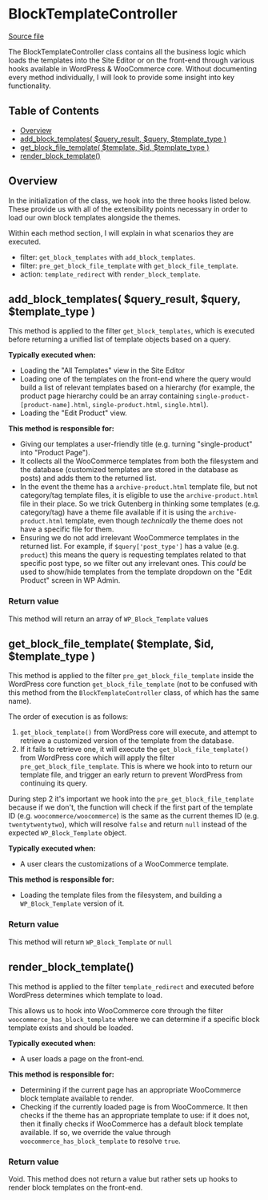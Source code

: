 # BlockTemplateController
[Source file](https://github.com/woocommerce/woocommerce-gutenberg-products-block/blob/trunk/src/BlockTemplatesController.php)

The BlockTemplateController class contains all the business logic which loads the templates into the Site Editor or on the front-end through various hooks available in WordPress & WooCommerce core. Without documenting every method individually, I will look to provide some insight into key functionality. 

## Table of Contents

* [Overview](#overview)
* [add_block_templates( $query_result, $query, $template_type )](#add_block_templates-query_result-query-template_type-)
* [get_block_file_template( $template, $id, $template_type )](#get_block_file_template-template-id-template_type-)
* [render_block_template()](#render_block_template)

## Overview

In the initialization of the class, we hook into the three hooks listed below. These provide us with all of the extensibility points necessary in order to load our own block templates alongside the themes.

Within each method section, I will explain in what scenarios they are executed. 

* filter: `get_block_templates` with `add_block_templates`.
* filter: `pre_get_block_file_template` with `get_block_file_template`.
* action: `template_redirect` with `render_block_template`.

## add_block_templates( $query_result, $query, $template_type )

This method is applied to the filter `get_block_templates`, which is executed before returning a unified list of template objects based on a query.

**Typically executed when:**
* Loading the "All Templates" view in the Site Editor
* Loading one of the templates on the front-end where the query would build a list of relevant templates based on a hierarchy (for example, the product page hierarchy could be an array containing  `single-product-[product-name].html`, `single-product.html`, `single.html`).
* Loading the "Edit Product" view.

**This method is responsible for:**

* Giving our templates a user-friendly title (e.g. turning "single-product" into "Product Page").
* It collects all the WooCommerce templates from both the filesystem and the database (customized templates are stored in the database as posts) and adds them to the returned list.
* In the event the theme has a `archive-product.html` template file, but not category/tag template files, it is eligible to use the `archive-product.html` file in their place. So we trick Gutenberg in thinking some templates (e.g. category/tag) have a theme file available if it is using the `archive-product.html` template, even though _technically_ the theme does not have a specific file for them.
* Ensuring we do not add irrelevant WooCommerce templates in the returned list. For example, if  `$query['post_type']` has a value (e.g. `product`) this means the query is requesting templates related to that specific post type, so we filter out any irrelevant ones. This _could_ be used to show/hide templates from the template dropdown on the "Edit Product" screen in WP Admin.

### Return value

This method will return an array of `WP_Block_Template` values

## get_block_file_template( $template, $id, $template_type )

This method is applied to the filter `pre_get_block_file_template` inside the WordPress core function `get_block_file_template` (not to be confused with this method from the `BlockTemplateController` class, of which has the same name). 

The order of execution is as follows:

1. `get_block_template()` from WordPress core will execute, and attempt to retrieve a customized version of the template from the database.
2. If it fails to retrieve one, it will execute the `get_block_file_template()` from WordPress core which will apply the filter `pre_get_block_file_template`. This is where we hook into to return our template file, and trigger an early return to prevent WordPress from continuing its query.

During step 2 it's important we hook into the `pre_get_block_file_template` because if we don't, the function will check if the first part of the template ID (e.g. `woocommerce/woocommerce`) is the same as the current themes ID (e.g. `twentytwentytwo`), which will resolve `false` and return `null` instead of the expected `WP_Block_Template` object.

**Typically executed when:**
* A user clears the customizations of a WooCommerce template.

**This method is responsible for:**
* Loading the template files from the filesystem, and building a `WP_Block_Template` version of it.

### Return value

This method will return `WP_Block_Template` or `null`

## render_block_template()

This method is applied to the filter `template_redirect` and executed before WordPress determines which template to load.

This allows us to hook into WooCommerce core through the filter `woocommerce_has_block_template` where we can determine if a specific block template exists and should be loaded.

**Typically executed when:**
* A user loads a page on the front-end.

**This method is responsible for:**
* Determining if the current page has an appropriate WooCommerce block template available to render.
* Checking if the currently loaded page is from WooCommerce. It then checks if the theme has an appropriate template to use: if it does not, then it finally checks if WooCommerce has a default block template available. If so, we override the value through `woocommerce_has_block_template` to resolve `true`.

### Return value
Void. This method does not return a value but rather sets up hooks to render block templates on the front-end.
